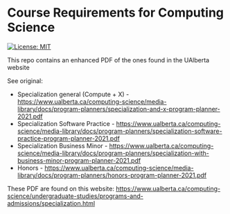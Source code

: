 # Course Requirements for Computing Science

[![License: MIT](https://img.shields.io/badge/License-MIT-blue.svg)](https://opensource.org/licenses/MIT) 

This repo contains an enhanced PDF of the ones found in the UAlberta website

See original:

* Specialization general (Compute + X) - https://www.ualberta.ca/computing-science/media-library/docs/program-planners/specialization-and-x-program-planner-2021.pdf
* Specialization Software Practice - https://www.ualberta.ca/computing-science/media-library/docs/program-planners/specialization-software-practice-program-planner-2021.pdf
* Specialization Business Minor - https://www.ualberta.ca/computing-science/media-library/docs/program-planners/specialization-with-business-minor-program-planner-2021.pdf
* Honors - https://www.ualberta.ca/computing-science/media-library/docs/program-planners/honors-program-planner-2021.pdf

These PDF are found on this website: https://www.ualberta.ca/computing-science/undergraduate-studies/programs-and-admissions/specialization.html

